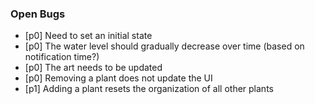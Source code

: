 ### Open Bugs

- [p0] Need to set an initial state
- [p0] The water level should gradually decrease over time (based on notification time?)
- [p0] The art needs to be updated
- [p0] Removing a plant does not update the UI
- [p1] Adding a plant resets the organization of all other plants
